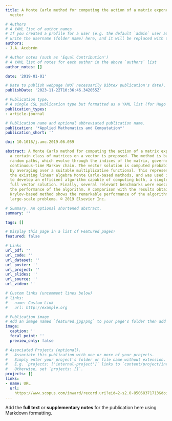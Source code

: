 ```yaml
---
title: A Monte Carlo method for computing the action of a matrix exponential on a
  vector

# Authors
# A YAML list of author names
# If you created a profile for a user (e.g. the default `admin` user at `content/authors/admin/`), 
# write the username (folder name) here, and it will be replaced with their full name and linked to their profile.
authors:
- J.A. Acebrón

# Author notes (such as 'Equal Contribution')
# A YAML list of notes for each author in the above `authors` list
author_notes: []

date: '2019-01-01'

# Date to publish webpage (NOT necessarily Bibtex publication's date).
publishDate: '2023-11-22T10:36:46.342055Z'

# Publication type.
# A single CSL publication type but formatted as a YAML list (for Hugo requirements).
publication_types:
- article-journal

# Publication name and optional abbreviated publication name.
publication: '*Applied Mathematics and Computation*'
publication_short: ''

doi: 10.1016/j.amc.2019.06.059

abstract: A Monte Carlo method for computing the action of a matrix exponential for
  a certain class of matrices on a vector is proposed. The method is based on generating
  random paths, which evolve through the indices of the matrix, governed by a given
  continuous-time Markov chain. The vector solution is computed probabilistically
  by averaging over a suitable multiplicative functional. This representation extends
  the existing linear algebra Monte Carlo-based methods, and was used in practice
  to develop an efficient algorithm capable of computing both, a single entry or the
  full vector solution. Finally, several relevant benchmarks were executed to assess
  the performance of the algorithm. A comparison with the results obtained with a
  Krylov-based method shows the remarkable performance of the algorithm for solving
  large-scale problems. © 2019 Elsevier Inc.

# Summary. An optional shortened abstract.
summary: ''

tags: []

# Display this page in a list of Featured pages?
featured: false

# Links
url_pdf: ''
url_code: ''
url_dataset: ''
url_poster: ''
url_project: ''
url_slides: ''
url_source: ''
url_video: ''

# Custom links (uncomment lines below)
# links:
# - name: Custom Link
#   url: http://example.org

# Publication image
# Add an image named `featured.jpg/png` to your page's folder then add a caption below.
image:
  caption: ''
  focal_point: ''
  preview_only: false

# Associated Projects (optional).
#   Associate this publication with one or more of your projects.
#   Simply enter your project's folder or file name without extension.
#   E.g. `projects: ['internal-project']` links to `content/project/internal-project/index.md`.
#   Otherwise, set `projects: []`.
projects: []
links:
- name: URL
  url: 
    https://www.scopus.com/inward/record.uri?eid=2-s2.0-85068371713&doi=10.1016%2fj.amc.2019.06.059&partnerID=40&md5=41e1ef62cac25a51a6f482223f2394f3
---
```


Add the **full text** or **supplementary notes** for the publication here using Markdown formatting.
